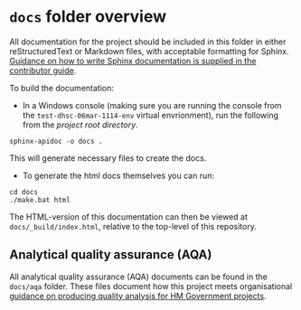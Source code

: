 # `docs` folder overview

All documentation for the project should be included in this folder in either
reStructuredText or Markdown files, with acceptable formatting for Sphinx. [Guidance on
how to write Sphinx documentation is supplied in the contributor
guide][writing-sphinx-documentation].

To build the documentation:

* In a Windows console (making sure you are running the console from the `test-dhsc-06mar-1114-env` virtual envrionment), run the following from the *project root directory*. 

```shell
sphinx-apidoc -o docs .
```

This will generate necessary files to create the docs.

* To generate the html docs themselves you can run:

```shell
cd docs
./make.bat html
```


The HTML-version of this documentation can then be viewed at `docs/_build/index.html`,
relative to the top-level of this repository.

## Analytical quality assurance (AQA)

All analytical quality assurance (AQA) documents can be found in the `docs/aqa` folder.
These files document how this project meets organisational [guidance on producing
quality analysis for HM Government projects][aqua-book].

[aqua-book]: https://www.gov.uk/government/publications/the-aqua-book-guidance-on-producing-quality-analysis-for-government
[docs-makefile]: https://github.com/best-practice-and-impact/govcookiecutter/blob/main/%7B%7B%20cookiecutter.repo_name%20%7D%7D/Makefile
[writing-sphinx-documentation]: https://github.com/best-practice-and-impact/govcookiecutter/blob/main/%7B%7B%20cookiecutter.repo_name%20%7D%7D/docs/contributor_guide/writing_sphinx_documentation.md
